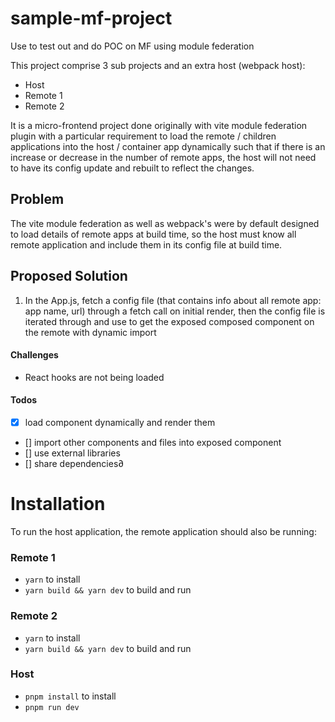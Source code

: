 # sample-mf-project
Use to test out and do POC on MF using module federation

This project comprise 3 sub projects and an extra host (webpack host):
- Host
- Remote 1
- Remote 2

It is a micro-frontend project done originally with vite module federation plugin with a particular requirement to load the remote / children applications into the host / container app dynamically such that if there is an increase or decrease in the number of remote apps, the host will not need to have its config update and rebuilt to reflect the changes.


## Problem
The  vite module federation as well as webpack's were by default designed to load details of remote apps at build time, so the host must know all remote application and include them in its config file at build time. 


## Proposed Solution

1.  In the App.js, fetch a config file (that contains info about all remote app: app name, url) through a fetch call on initial render, then the config file is iterated through and use to get the exposed composed component on the remote with dynamic import

#### Challenges

-   React hooks are not being loaded


#### Todos

- [X] load component dynamically and render them 
- []  import other components and files into exposed component
- []  use external libraries 
- []  share dependencies∂




# Installation
To run the host application, the remote application should also be running:

### Remote 1

-   `yarn` to install
-   `yarn build && yarn dev` to build and run

### Remote 2
-   `yarn` to install
-   `yarn build && yarn dev` to build and run

### Host
-   `pnpm install` to install
-   `pnpm run dev`
